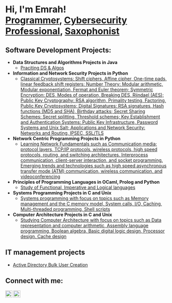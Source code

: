 <h1>Hi, I'm Emrah! <br/><a href="https://github.com/BGafo">Programmer</a>, <a href="https://www.linkedin.com/in/emrah-yilgen/">Cybersecurity Professional</a>, <a href="https://www.youtube.com/@emrahyilgen/featured">Saxophonist</a>
<h2> Software Development Projects:</h2>

- <b>Data Structures and Algorithms Projects in Java</b>
  - [Praciting DS & Algos](https://github.com/BGafo/Data-Structures)
- <b>Information and Network Security Projects in Python</b>
  - [Classical Cryptosystems: Shift ciphers, Affine cipher, One-time pads, linear feedback shift registers;
Number Theory: Modular arithmetic, Modular exponentiation, Fermat and Euler theorem;
Symmetric Encryption: DES, Modes of operation, Breaking DES, Rijndael (AES);
Public Key Cryptography: RSA algorithm, Primality testing, Factoring, Public Key Cryptosystems;
Digital Signatures: RSA signatures, Hash functions (MD5 and SHA), Birthday attacks;
Secret Sharing Schemes: Secret splitting, Threshold schemes;
Key Establishment and Authentication Systems: Public Key Infrastructure, Password Systems and Unix Salt;
Applications and Network Security: Networks and Routing, IPSEC, SSL/TLS](https://github.com/BGafo/Information-and-Network-Security)
- <b>Network Centric Programming Projects in Python</b>
  - [Learning Network Fundamentals such as Communication media; protocol layers, TCP/IP protocols, wireless protocols, high speed protocols, routing, and switching architectures. Interprocess communication, client-server interaction, and socket programming. Emerging trends and technologies such as high speed asynchronous transfer mode (ATM) communication, wireless communication, and videoconferencing](https://github.com/BGafo/Internet-Technology)
- <b>Principles of Programming Languages in OCaml, Prolog and Python</b>
  - [Study of Functional, Imperative and Logical languages](https://github.com/BGafo/Principles-of-Programming-Languages)
- <b>Systems Programming Projects in C and Unix</b> 
  - [Systems programming with focus on topics such as Memory management and the C memory model, System calls, I/O, Caching, Multi-threaded programming, Shell scripts](https://github.com/BGafo/Systems-Programming) 
- <b>Computer Architecture Projects in C and Unix</b> 
  - [Studying Computer Architecture with focus on topics such as Data representation and computer arithmetic, Assembly language programming, Boolean algebra, Basic digital logic design, Processor design, Cache design](https://github.com/BGafo/Computer-Architecture)
  

<h2> IT management projects</h2>

- [Active Directory Bulk User Creation](link_here)

<h2> Connect with me:</h2>

[<img align="left" alt="JoshMadakor | YouTube" width="22px" src="https://cdn.jsdelivr.net/npm/simple-icons@v3/icons/youtube.svg" />][youtube]
[<img align="left" alt="JoshMadakor | LinkedIn" width="22px" src="https://cdn.jsdelivr.net/npm/simple-icons@v3/icons/linkedin.svg" />][linkedin]



[youtube]: https://www.youtube.com/channel/UCklq0d4dj2roHoxKpStsSyQ
[linkedin]: https://www.linkedin.com/in/emrah-yilgen/

<!--
**BGafo/BGafo** is a ✨ _special_ ✨ repository because its `README.md` (this file) appears on your GitHub profile.

Here are some ideas to get you started:

- 🔭 I’m currently working on ...
- 🌱 I’m currently learning ...
- 👯 I’m looking to collaborate on ...
- 🤔 I’m looking for help with ...
- 💬 Ask me about ...
- 📫 How to reach me: ...
- 😄 Pronouns: ...
- ⚡ Fun fact: ...
-->
